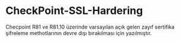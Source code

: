 # CheckPoint-SSL-Hardering
Checpoint R81 ve R81.10 üzerinde varsayılan açık gelen zayıf sertifika şifreleme methotlarının devre dışı bırakılması için yazılmıştır.
